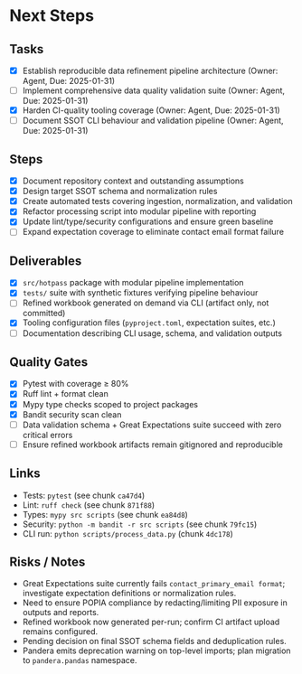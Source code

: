 # Next Steps

## Tasks

- [x] Establish reproducible data refinement pipeline architecture (Owner: Agent, Due: 2025-01-31)
- [ ] Implement comprehensive data quality validation suite (Owner: Agent, Due: 2025-01-31)
- [x] Harden CI-quality tooling coverage (Owner: Agent, Due: 2025-01-31)
- [ ] Document SSOT CLI behaviour and validation pipeline (Owner: Agent, Due: 2025-01-31)

## Steps

- [x] Document repository context and outstanding assumptions
- [x] Design target SSOT schema and normalization rules
- [x] Create automated tests covering ingestion, normalization, and validation
- [x] Refactor processing script into modular pipeline with reporting
- [x] Update lint/type/security configurations and ensure green baseline
- [ ] Expand expectation coverage to eliminate contact email format failure

## Deliverables

- [x] `src/hotpass` package with modular pipeline implementation
- [x] `tests/` suite with synthetic fixtures verifying pipeline behaviour
- [ ] Refined workbook generated on demand via CLI (artifact only, not committed)
- [x] Tooling configuration files (`pyproject.toml`, expectation suites, etc.)
- [ ] Documentation describing CLI usage, schema, and validation outputs

## Quality Gates

- [x] Pytest with coverage ≥ 80%
- [x] Ruff lint + format clean
- [x] Mypy type checks scoped to project packages
- [x] Bandit security scan clean
- [ ] Data validation schema + Great Expectations suite succeed with zero critical errors
- [ ] Ensure refined workbook artifacts remain gitignored and reproducible

## Links

- Tests: `pytest` (see chunk `ca47d4`)
- Lint: `ruff check` (see chunk `871f88`)
- Types: `mypy src scripts` (see chunk `ea84d8`)
- Security: `python -m bandit -r src scripts` (see chunk `79fc15`)
- CLI run: `python scripts/process_data.py` (chunk `4dc178`)

## Risks / Notes

- Great Expectations suite currently fails `contact_primary_email format`; investigate expectation definitions or normalization rules.
- Need to ensure POPIA compliance by redacting/limiting PII exposure in outputs and reports.
- Refined workbook now generated per-run; confirm CI artifact upload remains configured.
- Pending decision on final SSOT schema fields and deduplication rules.
- Pandera emits deprecation warning on top-level imports; plan migration to `pandera.pandas` namespace.

